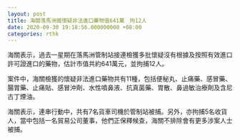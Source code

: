 ```yaml
---
layout: post
title: 海關落馬洲搗懷疑非法進口藥物值641萬　拘12人
date: 2020-09-30 19:18:56.000000000 +08:00
categories: rthk
---
```


海關表示，過去一星期在落馬洲管制站接連檢獲多批懷疑沒有根據及按照有效進口許可證進口的藥物，估計市值共約641萬元，並拘捕12人。

案件中，海關檢獲的懷疑非法進口藥物共有11種，包括便秘丸、止痛藥、感冒藥、腸胃藥、止痛貼、感冒沖劑、水性噴鼻液、抗真菌藥、胃散、鼻過敏治療劑及含尼古丁煙油。

海關表示，連串行動中，共有7名貨車司機於管制站被捕。另外，亦拘捕5名收貨人，當中包括一名貿易公司董事，他們正保釋候查，海關不排除會有更多涉案人士被捕。
